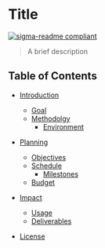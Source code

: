 # Title

[![sigma-readme compliant](https://img.shields.io/badge/readme%20style-sigma-25aae1.svg?style=flat-square)](https://github.com/Tim-Jackins)

> A brief description

## Table of Contents

- [Introduction](#general)
  - [Goal](#goal)
  - [Methodolgy](#methodolgy)
    - [Environment](#environment)

- [Planning](#planning)
  - [Objectives](#objective)
  - [Schedule](#shedule)
    - [Milestones](../../wiki)
  - [Budget](#budget)

- [Impact](#impact)
  - [Usage](#usage)
  - [Deliverables](#deliverables)

- [License](#license)
